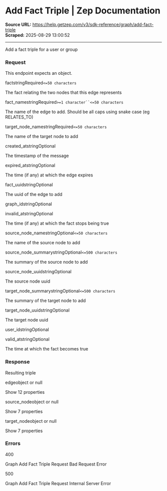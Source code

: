 # Add Fact Triple | Zep Documentation

**Source URL:** https://help.getzep.com/v3/sdk-reference/graph/add-fact-triple  
**Scraped:** 2025-08-29 13:00:52

---

Add a fact triple for a user or group

### Request

This endpoint expects an object.

factstringRequired`<=50 characters`

The fact relating the two nodes that this edge represents

fact_namestringRequired`>=1 character``<=50 characters`

The name of the edge to add. Should be all caps using snake case (eg RELATES_TO)

target_node_namestringRequired`<=50 characters`

The name of the target node to add

created_atstringOptional

The timestamp of the message

expired_atstringOptional

The time (if any) at which the edge expires

fact_uuidstringOptional

The uuid of the edge to add

graph_idstringOptional

invalid_atstringOptional

The time (if any) at which the fact stops being true

source_node_namestringOptional`<=50 characters`

The name of the source node to add

source_node_summarystringOptional`<=500 characters`

The summary of the source node to add

source_node_uuidstringOptional

The source node uuid

target_node_summarystringOptional`<=500 characters`

The summary of the target node to add

target_node_uuidstringOptional

The target node uuid

user_idstringOptional

valid_atstringOptional

The time at which the fact becomes true

### Response

Resulting triple

edgeobject or null

Show 12 properties

source_nodeobject or null

Show 7 properties

target_nodeobject or null

Show 7 properties

### Errors

400

Graph Add Fact Triple Request Bad Request Error

500

Graph Add Fact Triple Request Internal Server Error
